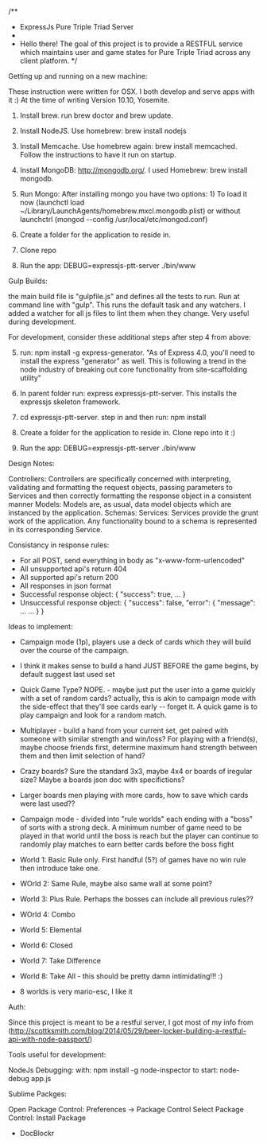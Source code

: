 /**
 * ExpressJs Pure Triple Triad Server
 * 
 * Hello there! The goal of this project is to provide a RESTFUL service which maintains user and game states for Pure Triple Triad across any client platform.
 */

Getting up and running on a new machine:

These instruction were written for OSX. I both develop and serve apps with it :) At the time of writing Version 10.10, Yosemite.

1) Install brew. run brew doctor and brew update.

2) Install NodeJS. Use homebrew: brew install nodejs

3) Install Memcache. Use homebrew again: brew install memcached. Follow the instructions to have it run on startup.

4) Install MongoDB: http://mongodb.org/. I used Homebrew: brew install mongodb. 

5) Run Mongo: After installing mongo you have two options: 1) To load it now (launchctl load ~/Library/LaunchAgents/homebrew.mxcl.mongodb.plist) or without launchctrl (mongod --config /usr/local/etc/mongod.conf)

6) Create a folder for the application to reside in.

7) Clone repo

8) Run the app: DEBUG=expressjs-ptt-server ./bin/www

Gulp Builds:

the main build file is "gulpfile.js" and defines all the tests to run. Run at command line with "gulp". This runs the default task and any watchers. I added a watcher for all js files to lint them when they change. Very useful during development.

For development, consider these additional steps after step 4 from above:

5) run: npm install -g express-generator. "As of Express 4.0, you'll need to install the express "generator" as well. This is following a trend in the node industry of breaking out core functionality from site-scaffolding utility"

6) In parent folder run: express expressjs-ptt-server. This installs the expressjs skeleton framework.

7) cd expressjs-ptt-server. step in and then run: npm install

8) Create a folder for the application to reside in. Clone repo into it :)

9) Run the app: DEBUG=expressjs-ptt-server ./bin/www


Design Notes:

Controllers: Controllers are specifically concerned with interpreting, validating and formatting the request objects, passing parameters to Services and then correctly formatting the response object in a consistent manner
Models: Models are, as usual, data model objects which are instanced by the application. 
Schemas:
Services: Services provide the grunt work of the application. Any functionality bound to a schema is represented in its corresponding Service. 


Consistancy in response rules:

- For all POST, send everything in body as "x-www-form-urlencoded"
- All unsupported api's return 404
- All supported api's return 200
- All responses in json format
- Successful response object:
{
	"success": true,
	...
}
- Unsuccessful response object:
{
	"success": false,
	"error": {
		"message": ...
		...
	}
}


Ideas to implement:

- Campaign mode (1p), players use a deck of cards which they will build over the course of the campaign. 
- I think it makes sense to build a hand JUST BEFORE the game begins, by default suggest last used set
- Quick Game Type? NOPE. - maybe just put the user into a game quickly with a set of random cards? actually, this is akin to campaign mode with the side-effect that they'll see cards early -- forget it. A quick game is to play campaign and look for a random match.
- Multiplayer - build a hand from your current set, get paired with someone with similar strength and win/loss? For playing with a friend(s), maybe choose friends first, determine maximum hand strength between them and then limit selection of hand?
- Crazy boards? Sure the standard 3x3, maybe 4x4 or boards of iregular size? Maybe a boards json doc with specifictions?
- Larger boards men playing with more cards, how to save which cards were last used??

- Campaign mode - divided into "rule worlds" each ending with a "boss" of sorts with a strong deck. A minimum number of game need to be played in that world until the boss is reach but the player can continue to randomly play matches to earn better cards before the boss fight
- World 1: Basic Rule only. First handful (5?) of games have no win rule then introduce take one.
- WOrld 2: Same Rule, maybe also same wall at some point?
- World 3: Plus Rule. Perhaps the bosses can include all previous rules??
- WOrld 4: Combo
- World 5: Elemental
- World 6: Closed
- World 7: Take Difference
- World 8: Take All - this should be pretty damn intimidating!!! :)

- 8 worlds is very mario-esc, I like it

Auth:

Since this project is meant to be a restful server, I got most of my info from (http://scottksmith.com/blog/2014/05/29/beer-locker-building-a-restful-api-with-node-passport/)



Tools useful for development:

NodeJs Debugging:
with: npm install -g node-inspector
to start: node-debug app.js

Sublime Packges: 

Open Package Control: Preferences -> Package Control
Select Package Control: Install Package

- DocBlockr


